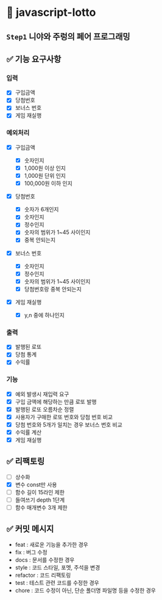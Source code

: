 # 🎱 javascript-lotto

## `Step1` 니야와 주렁의 페어 프로그래밍

## ✅ 기능 요구사항

### 입력

- [x] 구입금액
- [x] 당첨번호
- [x] 보너스 번호
- [x] 게임 재실행

### 예외처리

- [x] 구입금액

  - [x] 숫자인지
  - [x] 1,000원 이상 인지
  - [x] 1,000원 단위 인지
  - [x] 100,000원 이하 인지

- [x] 당첨번호

  - [x] 숫자가 6개인지
  - [x] 숫자인지
  - [x] 정수인지
  - [x] 숫자의 범위가 1~45 사이인지
  - [x] 중복 안되는지

- [x] 보너스 번호

  - [x] 숫자인지
  - [x] 정수인지
  - [x] 숫자의 범위가 1~45 사이인지
  - [x] 당첨번호랑 중복 안되는지

- [x] 게임 재실행

  - [x] y,n 중에 하나인지

### 출력

- [x] 발행된 로또
- [x] 당첨 통계
- [x] 수익률

### 기능

- [x] 예외 발생시 재입력 요구
- [x] 구입 금액에 해당하는 만큼 로또 발행
- [x] 발행된 로또 오름차순 정렬
- [x] 사용자가 구매한 로또 번호와 당첨 번호 비교
- [x] 당첨 번호와 5개가 일치는 경우 보너스 번호 비교
- [x] 수익률 계산
- [x] 게임 재실행

## ✅ 리팩토링

- [ ] 상수화
- [x] 변수 const만 사용
- [ ] 함수 길이 15라인 제한
- [ ] 들여쓰기 depth 1단계
- [ ] 함수 매개변수 3개 제한

## ✅ 커밋 메시지

- feat : 새로운 기능을 추가한 경우
- fix : 버그 수정
- docs : 문서를 수정한 경우
- style : 코드 스타일, 포멧, 주석을 변경
- refactor : 코드 리팩토링
- test : 테스트 관련 코드를 수정한 경우
- chore : 코드 수정이 아닌, 단순 폴더명 파일명 등을 수정한 경우
